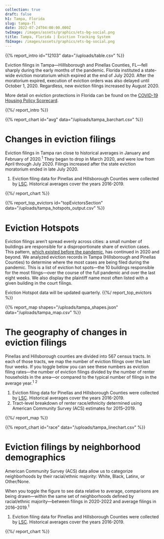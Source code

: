 ```yaml
---
collection: true
draft: false
h1: Tampa, Florida
slug: tampa-fl
date: 2022-07-24T04:00:00.000Z
twImage: /images/assets/graphics/ets-bg-social.png
title: Tampa, Florida | Eviction Tracking System
fbImage: /images/assets/graphics/ets-bg-social.png
---
```


{{% report_intro id="12103" data="/uploads/table.csv" %}}

Eviction filings in Tampa—Hilllsborough and Pinellas Counties, FL—fell sharply during the early months of the pandemic. Florida instituted a state-wide eviction moratorium which expired at the end of July 2020. After the moratorium expired, execution of eviction orders was also delayed until October 1, 2020. Regardless, new eviction filings increased by August 2020.

More detail on eviction protections in Florida can be found on the [COVID-19 Housing Policy Scorecard](https://evictionlab.org/covid-policy-scorecard/fl/).

{{%/ report_intro %}}



{{% report_chart id="avg" data="/uploads/tampa_barchart.csv" %}}

# Changes in eviction filings

Eviction filings in Tampa ran close to historical averages in January and February of 2020.<sup>1</sup> They began to drop in March 2020, and were low from April through July 2020. Filings increased after the state eviction moratorium ended in late July 2020.

1. Eviction filing data for Pinellas and Hillsborough Counties were collected by [LSC](https://www.lsc.gov/). Historical averages cover the years 2016-2019.

{{%/ report_chart %}}



{{% report_top_evictors id="topEvictorsSection" data="/uploads/tampa_hotspots_output.csv" %}}
# Eviction Hotspots

Eviction filings aren’t spread evenly across cities: a small number of buildings are responsible for a disproportionate share of eviction cases. This pattern, [which existed before the pandemic](https://evictionlab.org/top-evicting-landlords-drive-us-eviction-crisis/), has continued in 2020 and beyond. We analyzed eviction records in Tampa (Hillsborough and Pinellas Counties) to determine where the most cases are being filed during the pandemic. This is a list of eviction hot spots—the 10 buildings responsible for the most filings—over the course of the full pandemic and over the last eight weeks. We also display the plaintiff name most often listed with a given building in the court filings.

Eviction Hotspot data will be updated quarterly.
{{%/ report_top_evictors %}}



{{% report_map shapes="/uploads/tampa_shapes.json" data="/uploads/tampa_map.csv" %}}

# The geography of changes in eviction filings

Pinellas and Hillsborough counties are divided into 567 census tracts. In each of those tracts, we map the number of eviction filings over the last four weeks. If you toggle below you can see these numbers as eviction filing rates—the number of eviction filings divided by the number of renter households in the area—or compared to the typical number of filings in the average year.<sup>1</sup> <sup>2</sup>

1. Eviction filing data for Pinellas and Hillsborough Counties were collected by [LSC](https://www.lsc.gov/). Historical averages cover the years 2016-2019.
2. Tract-level breakdown of renter race/ethnicity determined using American Community Survey (ACS) estimates for 2015–2019.

{{%/ report_map %}}



{{% report_chart id="race" data="/uploads/tampa_linechart.csv" %}}





# Eviction filings by neighborhood demographics

American Community Survey (ACS) data allow us to categorize neighborhoods by their racial/ethnic majority: White, Black, Latinx, or Other/None. 

When you toggle the figure to see data relative to average, comparisons are being drawn—within the same set of neighborhoods defined by racial/ethnic majority—between filings in 2020-2022 and average filings in 2016–2019.<sup>1</sup>

1. Eviction filing data for Pinellas and Hillsborough Counties were collected by [LSC](https://www.lsc.gov/). Historical averages cover the years 2016-2019.





{{%/ report_chart %}}